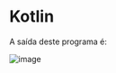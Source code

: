 # Kotlin

A saída deste programa é:

![image](https://github.com/Lehguanaes/Kotlin/assets/125403978/a48d93a1-ebe5-4c38-9e0b-42ff5adb651e)
